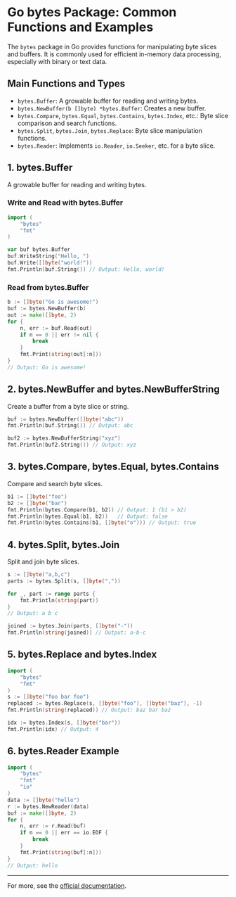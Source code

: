 # Go bytes Package: Common Functions and Examples

The `bytes` package in Go provides functions for manipulating byte slices and buffers. It is commonly used for efficient in-memory data processing, especially with binary or text data.

## Main Functions and Types
- `bytes.Buffer`: A growable buffer for reading and writing bytes.
- `bytes.NewBuffer(b []byte) *bytes.Buffer`: Creates a new buffer.
- `bytes.Compare`, `bytes.Equal`, `bytes.Contains`, `bytes.Index`, etc.: Byte slice comparison and search functions.
- `bytes.Split`, `bytes.Join`, `bytes.Replace`: Byte slice manipulation functions.
- `bytes.Reader`: Implements `io.Reader`, `io.Seeker`, etc. for a byte slice.

## 1. bytes.Buffer
A growable buffer for reading and writing bytes.

### Write and Read with bytes.Buffer
```go
import (
    "bytes"
    "fmt"
)

var buf bytes.Buffer
buf.WriteString("Hello, ")
buf.Write([]byte("world!"))
fmt.Println(buf.String()) // Output: Hello, world!
```

### Read from bytes.Buffer
```go
b := []byte("Go is awesome!")
buf := bytes.NewBuffer(b)
out := make([]byte, 2)
for {
    n, err := buf.Read(out)
    if n == 0 || err != nil {
        break
    }
    fmt.Print(string(out[:n]))
}
// Output: Go is awesome!
```

## 2. bytes.NewBuffer and bytes.NewBufferString
Create a buffer from a byte slice or string.
```go
buf := bytes.NewBuffer([]byte("abc"))
fmt.Println(buf.String()) // Output: abc

buf2 := bytes.NewBufferString("xyz")
fmt.Println(buf2.String()) // Output: xyz
```

## 3. bytes.Compare, bytes.Equal, bytes.Contains
Compare and search byte slices.
```go
b1 := []byte("foo")
b2 := []byte("bar")
fmt.Println(bytes.Compare(b1, b2)) // Output: 1 (b1 > b2)
fmt.Println(bytes.Equal(b1, b2))   // Output: false
fmt.Println(bytes.Contains(b1, []byte("o"))) // Output: true
```

## 4. bytes.Split, bytes.Join
Split and join byte slices.
```go
s := []byte("a,b,c")
parts := bytes.Split(s, []byte(","))

for _, part := range parts {
    fmt.Println(string(part))
}
// Output: a b c

joined := bytes.Join(parts, []byte("-"))
fmt.Println(string(joined)) // Output: a-b-c
```

## 5. bytes.Replace and bytes.Index
```go
import (
    "bytes"
    "fmt"
)
s := []byte("foo bar foo")
replaced := bytes.Replace(s, []byte("foo"), []byte("baz"), -1)
fmt.Println(string(replaced)) // Output: baz bar baz

idx := bytes.Index(s, []byte("bar"))
fmt.Println(idx) // Output: 4
```

## 6. bytes.Reader Example
```go
import (
    "bytes"
    "fmt"
    "io"
)
data := []byte("hello")
r := bytes.NewReader(data)
buf := make([]byte, 2)
for {
    n, err := r.Read(buf)
    if n == 0 || err == io.EOF {
        break
    }
    fmt.Print(string(buf[:n]))
}
// Output: hello
```

---
For more, see the [official documentation](https://pkg.go.dev/bytes).
